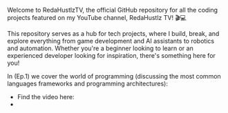 Welcome to RedaHustlzTV, the official GitHub repository for all the coding projects featured on my YouTube channel, RedaHustlz TV! 🎬💻

This repository serves as a hub for tech projects, where I build, break, and explore everything from game development and AI assistants to robotics and automation. Whether you're a beginner looking to learn or an experienced developer looking for inspiration, there's something here for you!

In (Ep.1) we cover the world of programming (discussing the most common languages frameworks and programming architectures):
- Find the video here:
- 

